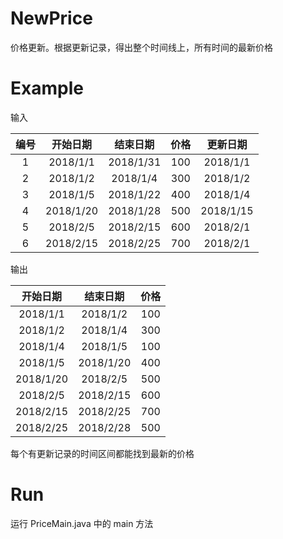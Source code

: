 # NewPrice

价格更新。根据更新记录，得出整个时间线上，所有时间的最新价格 

# Example  

输入  


|编号|   开始日期   |   结束日期   |  价格  |   更新日期   |  
|:----:|:----:|:----:|:----:|:----:| 
| 1 | 2018/1/1 | 2018/1/31 | 100 | 2018/1/1 |  
| 2 | 2018/1/2 | 2018/1/4 | 300 | 2018/1/2 |  
| 3 | 2018/1/5 | 2018/1/22 | 400 | 2018/1/4 |  
| 4 | 2018/1/20 | 2018/1/28 | 500 | 2018/1/15 |  
| 5 | 2018/2/5 | 2018/2/15 | 600 | 2018/2/1 |  
| 6 | 2018/2/15 | 2018/2/25 | 700 | 2018/2/1 |  

输出  

   开始日期   |   结束日期   |   价格   |  
|:----:|:----:|:----:|  
| 2018/1/1 | 2018/1/2 | 100 |  
| 2018/1/2 | 2018/1/4 | 300 |  
| 2018/1/4 | 2018/1/5 | 100 |  
| 2018/1/5 | 2018/1/20 | 400 |  
| 2018/1/20 | 2018/2/5 | 500 |  
| 2018/2/5 | 2018/2/15 | 600 |  
| 2018/2/15 | 2018/2/25 | 700 |  
| 2018/2/25 | 2018/2/28 | 500 |

每个有更新记录的时间区间都能找到最新的价格  

# Run
运行 PriceMain.java 中的 main 方法